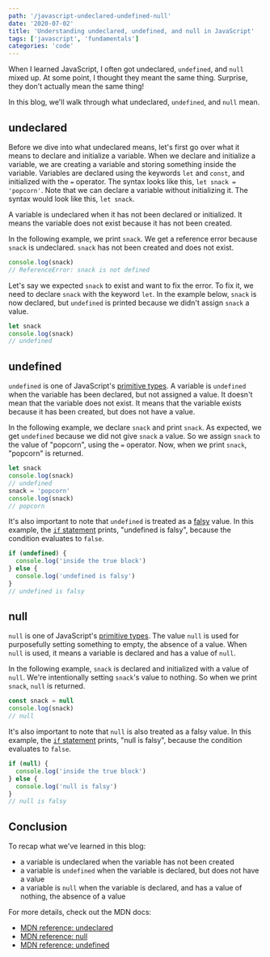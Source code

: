 ```yaml
---
path: '/javascript-undeclared-undefined-null'
date: '2020-07-02'
title: 'Understanding undeclared, undefined, and null in JavaScript'
tags: ['javascript', 'fundamentals']
categories: 'code'
---
```


When I learned JavaScript, I often got undeclared, `undefined`, and `null` mixed up. At some point, I thought they meant the same thing. Surprise, they don't actually mean the same thing!

In this blog, we'll walk through what undeclared, `undefined`, and `null` mean.

## undeclared

Before we dive into what undeclared means, let's first go over what it means to declare and initialize a variable. When we declare and initialize a variable, we are creating a variable and storing something inside the variable. Variables are declared using the keywords `let` and `const`, and initialized with the `=` operator. The syntax looks like this, `let snack = 'popcorn'`. Note that we can declare a variable without initializing it. The syntax would look like this, `let snack`.

A variable is undeclared when it has not been declared or initialized.
It means the variable does not exist because it has not been created.

In the following example, we print `snack`. We get a reference error because `snack` is undeclared. `snack` has not been created and does not exist.

```js
console.log(snack)
// ReferenceError: snack is not defined
```

Let's say we expected `snack` to exist and want to fix the error. To fix it, we need to declare `snack` with the keyword `let`. In the example below, `snack` is now declared, but `undefined` is printed because we didn't assign `snack` a value.

```js
let snack
console.log(snack)
// undefined
```

## undefined

`undefined` is one of JavaScript's [primitive types](https://developer.mozilla.org/en-US/docs/Web/JavaScript/Data_structures). A variable is `undefined` when the variable has been declared, but not assigned a value. It doesn't mean that the variable does not exist. It means that the variable exists because it has been created, but does not have a value.

In the following example, we declare `snack` and print `snack`. As expected, we get `undefined` because we did not give `snack` a value. So we assign `snack` to the value of "popcorn", using the `=` operator. Now, when we print `snack`, "popcorn" is returned.

```js
let snack
console.log(snack)
// undefined
snack = 'popcorn'
console.log(snack)
// popcorn
```

It's also important to note that `undefined` is treated as a [falsy](https://developer.mozilla.org/en-US/docs/Glossary/Falsy) value. In this example, the [`if` statement](https://developer.mozilla.org/en-US/docs/Web/JavaScript/Reference/Statements/if...else) prints, "undefined is falsy", because the condition evaluates to `false`.

```js
if (undefined) {
  console.log('inside the true block')
} else {
  console.log('undefined is falsy')
}
// undefined is falsy
```

## null

`null` is one of JavaScript's [primitive types](https://developer.mozilla.org/en-US/docs/Web/JavaScript/Data_structures). The value `null` is used for purposefully setting something to empty, the absence of a value. When `null` is used, it means a variable is declared and has a value of `null`.

In the following example, `snack` is declared and initialized with a value of `null`. We're intentionally setting `snack`'s value to nothing. So when we print `snack`, `null` is returned.

```js
const snack = null
console.log(snack)
// null
```

It's also important to note that `null` is also treated as a falsy value. In this example, the [`if` statement](https://developer.mozilla.org/en-US/docs/Web/JavaScript/Reference/Statements/if...else) prints, "null is falsy", because the condition evaluates to `false`.

```js
if (null) {
  console.log('inside the true block')
} else {
  console.log('null is falsy')
}
// null is falsy
```

## Conclusion

To recap what we've learned in this blog:

- a variable is undeclared when the variable has not been created
- a variable is `undefined` when the variable is declared, but does not have a value
- a variable is `null` when the variable is declared, and has a value of nothing, the absence of a value

For more details, check out the MDN docs:

- [MDN reference: undeclared](https://developer.mozilla.org/en-US/docs/Web/JavaScript/Reference/Errors/Undeclared_var)
- [MDN reference: null](https://developer.mozilla.org/en-US/docs/Web/JavaScript/Reference/Global_Objects/null)
- [MDN reference: undefined](https://developer.mozilla.org/en-US/docs/Web/JavaScript/Reference/Global_Objects/undefined)
